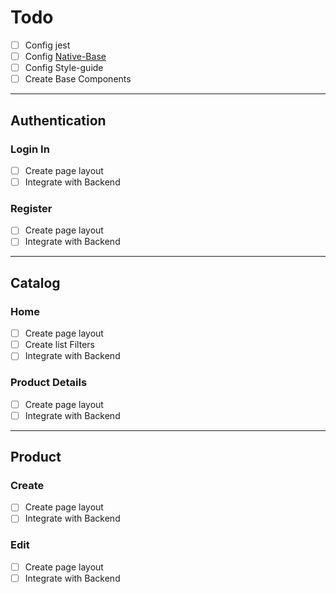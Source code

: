 # Todo

- [ ] Config jest
- [ ] Config [Native-Base](https://ui.gluestack.io)
- [ ] Config Style-guide
- [ ] Create Base Components

---

## Authentication

### Login In

- [ ] Create page layout
- [ ] Integrate with Backend

### Register

- [ ] Create page layout
- [ ] Integrate with Backend

---

## Catalog

### Home

- [ ] Create page layout
- [ ] Create list Filters
- [ ] Integrate with Backend

### Product Details

- [ ] Create page layout
- [ ] Integrate with Backend

---

## Product

### Create

- [ ] Create page layout
- [ ] Integrate with Backend

### Edit

- [ ] Create page layout
- [ ] Integrate with Backend
